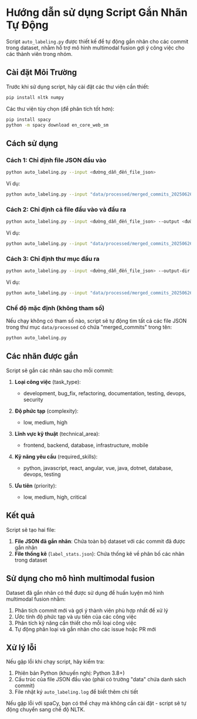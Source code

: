 # Hướng dẫn sử dụng Script Gắn Nhãn Tự Động

Script `auto_labeling.py` được thiết kế để tự động gắn nhãn cho các commit trong dataset, nhằm hỗ trợ mô hình multimodal fusion gợi ý công việc cho các thành viên trong nhóm.

## Cài đặt Môi Trường

Trước khi sử dụng script, hãy cài đặt các thư viện cần thiết:

```bash
pip install nltk numpy
```

Các thư viện tùy chọn (để phân tích tốt hơn):

```bash
pip install spacy
python -m spacy download en_core_web_sm
```

## Cách sử dụng

### Cách 1: Chỉ định file JSON đầu vào

```bash
python auto_labeling.py --input <đường_dẫn_đến_file_json>
```

Ví dụ:

```bash
python auto_labeling.py --input "data/processed/merged_commits_20250626_204114.json"
```

### Cách 2: Chỉ định cả file đầu vào và đầu ra

```bash
python auto_labeling.py --input <đường_dẫn_đến_file_json> --output <đường_dẫn_đến_file_đầu_ra>
```

Ví dụ:

```bash
python auto_labeling.py --input "data/processed/merged_commits_20250626_204114.json" --output "data/labeled/my_labeled_data.json"
```

### Cách 3: Chỉ định thư mục đầu ra

```bash
python auto_labeling.py --input <đường_dẫn_đến_file_json> --output-dir <thư_mục_đầu_ra>
```

Ví dụ:

```bash
python auto_labeling.py --input "data/processed/merged_commits_20250626_204114.json" --output-dir "data/custom_labeled"
```

### Chế độ mặc định (không tham số)

Nếu chạy không có tham số nào, script sẽ tự động tìm tất cả các file JSON trong thư mục `data/processed` có chứa "merged_commits" trong tên:

```bash
python auto_labeling.py
```

## Các nhãn được gắn

Script sẽ gắn các nhãn sau cho mỗi commit:

1. **Loại công việc** (task_type):

   - development, bug_fix, refactoring, documentation, testing, devops, security

2. **Độ phức tạp** (complexity):

   - low, medium, high

3. **Lĩnh vực kỹ thuật** (technical_area):

   - frontend, backend, database, infrastructure, mobile

4. **Kỹ năng yêu cầu** (required_skills):

   - python, javascript, react, angular, vue, java, dotnet, database, devops, testing

5. **Ưu tiên** (priority):
   - low, medium, high, critical

## Kết quả

Script sẽ tạo hai file:

1. **File JSON đã gắn nhãn**: Chứa toàn bộ dataset với các commit đã được gắn nhãn
2. **File thống kê** (`label_stats.json`): Chứa thống kê về phân bố các nhãn trong dataset

## Sử dụng cho mô hình multimodal fusion

Dataset đã gắn nhãn có thể được sử dụng để huấn luyện mô hình multimodal fusion nhằm:

1. Phân tích commit mới và gợi ý thành viên phù hợp nhất để xử lý
2. Ước tính độ phức tạp và ưu tiên của các công việc
3. Phân tích kỹ năng cần thiết cho mỗi loại công việc
4. Tự động phân loại và gắn nhãn cho các issue hoặc PR mới

## Xử lý lỗi

Nếu gặp lỗi khi chạy script, hãy kiểm tra:

1. Phiên bản Python (khuyến nghị: Python 3.8+)
2. Cấu trúc của file JSON đầu vào (phải có trường "data" chứa danh sách commit)
3. File nhật ký `auto_labeling.log` để biết thêm chi tiết

Nếu gặp lỗi với spaCy, bạn có thể chạy mà không cần cài đặt - script sẽ tự động chuyển sang chế độ NLTK.
